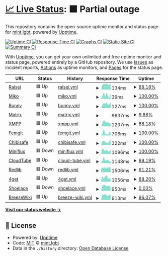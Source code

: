 # [📈 Live Status](https://status.mint.lgbt): <!--live status--> **🟧 Partial outage**

This repository contains the open-source uptime monitor and status page for [mint.lgbt](https://mint.lgbt), powered by [Upptime](https://github.com/upptime/upptime).

[![Uptime CI](https://github.com/mint-lgbt/status/workflows/Uptime%20CI/badge.svg)](https://github.com/mint-lgbt/status/actions?query=workflow%3A%22Uptime+CI%22)
[![Response Time CI](https://github.com/mint-lgbt/status/workflows/Response%20Time%20CI/badge.svg)](https://github.com/mint-lgbt/status/actions?query=workflow%3A%22Response+Time+CI%22)
[![Graphs CI](https://github.com/mint-lgbt/status/workflows/Graphs%20CI/badge.svg)](https://github.com/mint-lgbt/status/actions?query=workflow%3A%22Graphs+CI%22)
[![Static Site CI](https://github.com/mint-lgbt/status/workflows/Static%20Site%20CI/badge.svg)](https://github.com/mint-lgbt/status/actions?query=workflow%3A%22Static+Site+CI%22)
[![Summary CI](https://github.com/mint-lgbt/status/workflows/Summary%20CI/badge.svg)](https://github.com/mint-lgbt/status/actions?query=workflow%3A%22Summary+CI%22)

With [Upptime](https://upptime.js.org), you can get your own unlimited and free uptime monitor and status page, powered entirely by a GitHub repository. We use [Issues](https://github.com/mint-lgbt/status/issues) as incident reports, [Actions](https://github.com/mint-lgbt/status/actions) as uptime monitors, and [Pages](https://status.mint.lgbt) for the status page.

<!--start: status pages-->
<!-- This summary is generated by Upptime (https://github.com/upptime/upptime) -->
<!-- Do not edit this manually, your changes will be overwritten -->
<!-- prettier-ignore -->
| URL | Status | History | Response Time | Uptime |
| --- | ------ | ------- | ------------- | ------ |
| <img alt="" src="https://icons.duckduckgo.com/ip3/null.ico" height="13"> [Ralsei](ralsei.mint.lgbt) | 🟩 Up | [ralsei.yml](https://github.com/mint-lgbt/status/commits/HEAD/history/ralsei.yml) | <details><summary><img alt="Response time graph" src="./graphs/ralsei/response-time-week.png" height="20"> 134ms</summary><br><a href="https://status.mint.lgbt/history/ralsei"><img alt="Response time 139" src="https://img.shields.io/endpoint?url=https%3A%2F%2Fraw.githubusercontent.com%2Fmint-lgbt%2Fstatus%2FHEAD%2Fapi%2Fralsei%2Fresponse-time.json"></a><br><a href="https://status.mint.lgbt/history/ralsei"><img alt="24-hour response time 154" src="https://img.shields.io/endpoint?url=https%3A%2F%2Fraw.githubusercontent.com%2Fmint-lgbt%2Fstatus%2FHEAD%2Fapi%2Fralsei%2Fresponse-time-day.json"></a><br><a href="https://status.mint.lgbt/history/ralsei"><img alt="7-day response time 134" src="https://img.shields.io/endpoint?url=https%3A%2F%2Fraw.githubusercontent.com%2Fmint-lgbt%2Fstatus%2FHEAD%2Fapi%2Fralsei%2Fresponse-time-week.json"></a><br><a href="https://status.mint.lgbt/history/ralsei"><img alt="30-day response time 146" src="https://img.shields.io/endpoint?url=https%3A%2F%2Fraw.githubusercontent.com%2Fmint-lgbt%2Fstatus%2FHEAD%2Fapi%2Fralsei%2Fresponse-time-month.json"></a><br><a href="https://status.mint.lgbt/history/ralsei"><img alt="1-year response time 140" src="https://img.shields.io/endpoint?url=https%3A%2F%2Fraw.githubusercontent.com%2Fmint-lgbt%2Fstatus%2FHEAD%2Fapi%2Fralsei%2Fresponse-time-year.json"></a></details> | <details><summary><a href="https://status.mint.lgbt/history/ralsei">88.18%</a></summary><a href="https://status.mint.lgbt/history/ralsei"><img alt="All-time uptime 96.47%" src="https://img.shields.io/endpoint?url=https%3A%2F%2Fraw.githubusercontent.com%2Fmint-lgbt%2Fstatus%2FHEAD%2Fapi%2Fralsei%2Fuptime.json"></a><br><a href="https://status.mint.lgbt/history/ralsei"><img alt="24-hour uptime 17.25%" src="https://img.shields.io/endpoint?url=https%3A%2F%2Fraw.githubusercontent.com%2Fmint-lgbt%2Fstatus%2FHEAD%2Fapi%2Fralsei%2Fuptime-day.json"></a><br><a href="https://status.mint.lgbt/history/ralsei"><img alt="7-day uptime 88.18%" src="https://img.shields.io/endpoint?url=https%3A%2F%2Fraw.githubusercontent.com%2Fmint-lgbt%2Fstatus%2FHEAD%2Fapi%2Fralsei%2Fuptime-week.json"></a><br><a href="https://status.mint.lgbt/history/ralsei"><img alt="30-day uptime 96.78%" src="https://img.shields.io/endpoint?url=https%3A%2F%2Fraw.githubusercontent.com%2Fmint-lgbt%2Fstatus%2FHEAD%2Fapi%2Fralsei%2Fuptime-month.json"></a><br><a href="https://status.mint.lgbt/history/ralsei"><img alt="1-year uptime 94.37%" src="https://img.shields.io/endpoint?url=https%3A%2F%2Fraw.githubusercontent.com%2Fmint-lgbt%2Fstatus%2FHEAD%2Fapi%2Fralsei%2Fuptime-year.json"></a></details>
| <img alt="" src="https://icons.duckduckgo.com/ip3/null.ico" height="13"> [Miko](miko.mint.lgbt) | 🟩 Up | [miko.yml](https://github.com/mint-lgbt/status/commits/HEAD/history/miko.yml) | <details><summary><img alt="Response time graph" src="./graphs/miko/response-time-week.png" height="20"> 39ms</summary><br><a href="https://status.mint.lgbt/history/miko"><img alt="Response time 38" src="https://img.shields.io/endpoint?url=https%3A%2F%2Fraw.githubusercontent.com%2Fmint-lgbt%2Fstatus%2FHEAD%2Fapi%2Fmiko%2Fresponse-time.json"></a><br><a href="https://status.mint.lgbt/history/miko"><img alt="24-hour response time 58" src="https://img.shields.io/endpoint?url=https%3A%2F%2Fraw.githubusercontent.com%2Fmint-lgbt%2Fstatus%2FHEAD%2Fapi%2Fmiko%2Fresponse-time-day.json"></a><br><a href="https://status.mint.lgbt/history/miko"><img alt="7-day response time 39" src="https://img.shields.io/endpoint?url=https%3A%2F%2Fraw.githubusercontent.com%2Fmint-lgbt%2Fstatus%2FHEAD%2Fapi%2Fmiko%2Fresponse-time-week.json"></a><br><a href="https://status.mint.lgbt/history/miko"><img alt="30-day response time 40" src="https://img.shields.io/endpoint?url=https%3A%2F%2Fraw.githubusercontent.com%2Fmint-lgbt%2Fstatus%2FHEAD%2Fapi%2Fmiko%2Fresponse-time-month.json"></a><br><a href="https://status.mint.lgbt/history/miko"><img alt="1-year response time 38" src="https://img.shields.io/endpoint?url=https%3A%2F%2Fraw.githubusercontent.com%2Fmint-lgbt%2Fstatus%2FHEAD%2Fapi%2Fmiko%2Fresponse-time-year.json"></a></details> | <details><summary><a href="https://status.mint.lgbt/history/miko">100.00%</a></summary><a href="https://status.mint.lgbt/history/miko"><img alt="All-time uptime 98.99%" src="https://img.shields.io/endpoint?url=https%3A%2F%2Fraw.githubusercontent.com%2Fmint-lgbt%2Fstatus%2FHEAD%2Fapi%2Fmiko%2Fuptime.json"></a><br><a href="https://status.mint.lgbt/history/miko"><img alt="24-hour uptime 100.00%" src="https://img.shields.io/endpoint?url=https%3A%2F%2Fraw.githubusercontent.com%2Fmint-lgbt%2Fstatus%2FHEAD%2Fapi%2Fmiko%2Fuptime-day.json"></a><br><a href="https://status.mint.lgbt/history/miko"><img alt="7-day uptime 100.00%" src="https://img.shields.io/endpoint?url=https%3A%2F%2Fraw.githubusercontent.com%2Fmint-lgbt%2Fstatus%2FHEAD%2Fapi%2Fmiko%2Fuptime-week.json"></a><br><a href="https://status.mint.lgbt/history/miko"><img alt="30-day uptime 99.31%" src="https://img.shields.io/endpoint?url=https%3A%2F%2Fraw.githubusercontent.com%2Fmint-lgbt%2Fstatus%2FHEAD%2Fapi%2Fmiko%2Fuptime-month.json"></a><br><a href="https://status.mint.lgbt/history/miko"><img alt="1-year uptime 98.99%" src="https://img.shields.io/endpoint?url=https%3A%2F%2Fraw.githubusercontent.com%2Fmint-lgbt%2Fstatus%2FHEAD%2Fapi%2Fmiko%2Fuptime-year.json"></a></details>
| <img alt="" src="https://icons.duckduckgo.com/ip3/null.ico" height="13"> [Bunny](bunny.mint.lgbt) | 🟩 Up | [bunny.yml](https://github.com/mint-lgbt/status/commits/HEAD/history/bunny.yml) | <details><summary><img alt="Response time graph" src="./graphs/bunny/response-time-week.png" height="20"> 127ms</summary><br><a href="https://status.mint.lgbt/history/bunny"><img alt="Response time 118" src="https://img.shields.io/endpoint?url=https%3A%2F%2Fraw.githubusercontent.com%2Fmint-lgbt%2Fstatus%2FHEAD%2Fapi%2Fbunny%2Fresponse-time.json"></a><br><a href="https://status.mint.lgbt/history/bunny"><img alt="24-hour response time 162" src="https://img.shields.io/endpoint?url=https%3A%2F%2Fraw.githubusercontent.com%2Fmint-lgbt%2Fstatus%2FHEAD%2Fapi%2Fbunny%2Fresponse-time-day.json"></a><br><a href="https://status.mint.lgbt/history/bunny"><img alt="7-day response time 127" src="https://img.shields.io/endpoint?url=https%3A%2F%2Fraw.githubusercontent.com%2Fmint-lgbt%2Fstatus%2FHEAD%2Fapi%2Fbunny%2Fresponse-time-week.json"></a><br><a href="https://status.mint.lgbt/history/bunny"><img alt="30-day response time 122" src="https://img.shields.io/endpoint?url=https%3A%2F%2Fraw.githubusercontent.com%2Fmint-lgbt%2Fstatus%2FHEAD%2Fapi%2Fbunny%2Fresponse-time-month.json"></a><br><a href="https://status.mint.lgbt/history/bunny"><img alt="1-year response time 118" src="https://img.shields.io/endpoint?url=https%3A%2F%2Fraw.githubusercontent.com%2Fmint-lgbt%2Fstatus%2FHEAD%2Fapi%2Fbunny%2Fresponse-time-year.json"></a></details> | <details><summary><a href="https://status.mint.lgbt/history/bunny">100.00%</a></summary><a href="https://status.mint.lgbt/history/bunny"><img alt="All-time uptime 99.80%" src="https://img.shields.io/endpoint?url=https%3A%2F%2Fraw.githubusercontent.com%2Fmint-lgbt%2Fstatus%2FHEAD%2Fapi%2Fbunny%2Fuptime.json"></a><br><a href="https://status.mint.lgbt/history/bunny"><img alt="24-hour uptime 100.00%" src="https://img.shields.io/endpoint?url=https%3A%2F%2Fraw.githubusercontent.com%2Fmint-lgbt%2Fstatus%2FHEAD%2Fapi%2Fbunny%2Fuptime-day.json"></a><br><a href="https://status.mint.lgbt/history/bunny"><img alt="7-day uptime 100.00%" src="https://img.shields.io/endpoint?url=https%3A%2F%2Fraw.githubusercontent.com%2Fmint-lgbt%2Fstatus%2FHEAD%2Fapi%2Fbunny%2Fuptime-week.json"></a><br><a href="https://status.mint.lgbt/history/bunny"><img alt="30-day uptime 100.00%" src="https://img.shields.io/endpoint?url=https%3A%2F%2Fraw.githubusercontent.com%2Fmint-lgbt%2Fstatus%2FHEAD%2Fapi%2Fbunny%2Fuptime-month.json"></a><br><a href="https://status.mint.lgbt/history/bunny"><img alt="1-year uptime 99.80%" src="https://img.shields.io/endpoint?url=https%3A%2F%2Fraw.githubusercontent.com%2Fmint-lgbt%2Fstatus%2FHEAD%2Fapi%2Fbunny%2Fuptime-year.json"></a></details>
| <img alt="" src="https://element.mint.lgbt/vector-icons/apple-touch-icon-72.png" height="13"> [Matrix](https://matrix.mint.lgbt:8448/_matrix/federation/v1/version) | 🟩 Up | [matrix.yml](https://github.com/mint-lgbt/status/commits/HEAD/history/matrix.yml) | <details><summary><img alt="Response time graph" src="./graphs/matrix/response-time-week.png" height="20"> 9637ms</summary><br><a href="https://status.mint.lgbt/history/matrix"><img alt="Response time 12535" src="https://img.shields.io/endpoint?url=https%3A%2F%2Fraw.githubusercontent.com%2Fmint-lgbt%2Fstatus%2FHEAD%2Fapi%2Fmatrix%2Fresponse-time.json"></a><br><a href="https://status.mint.lgbt/history/matrix"><img alt="24-hour response time 9637" src="https://img.shields.io/endpoint?url=https%3A%2F%2Fraw.githubusercontent.com%2Fmint-lgbt%2Fstatus%2FHEAD%2Fapi%2Fmatrix%2Fresponse-time-day.json"></a><br><a href="https://status.mint.lgbt/history/matrix"><img alt="7-day response time 9637" src="https://img.shields.io/endpoint?url=https%3A%2F%2Fraw.githubusercontent.com%2Fmint-lgbt%2Fstatus%2FHEAD%2Fapi%2Fmatrix%2Fresponse-time-week.json"></a><br><a href="https://status.mint.lgbt/history/matrix"><img alt="30-day response time 9637" src="https://img.shields.io/endpoint?url=https%3A%2F%2Fraw.githubusercontent.com%2Fmint-lgbt%2Fstatus%2FHEAD%2Fapi%2Fmatrix%2Fresponse-time-month.json"></a><br><a href="https://status.mint.lgbt/history/matrix"><img alt="1-year response time 12937" src="https://img.shields.io/endpoint?url=https%3A%2F%2Fraw.githubusercontent.com%2Fmint-lgbt%2Fstatus%2FHEAD%2Fapi%2Fmatrix%2Fresponse-time-year.json"></a></details> | <details><summary><a href="https://status.mint.lgbt/history/matrix">9.86%</a></summary><a href="https://status.mint.lgbt/history/matrix"><img alt="All-time uptime 82.70%" src="https://img.shields.io/endpoint?url=https%3A%2F%2Fraw.githubusercontent.com%2Fmint-lgbt%2Fstatus%2FHEAD%2Fapi%2Fmatrix%2Fuptime.json"></a><br><a href="https://status.mint.lgbt/history/matrix"><img alt="24-hour uptime 69.05%" src="https://img.shields.io/endpoint?url=https%3A%2F%2Fraw.githubusercontent.com%2Fmint-lgbt%2Fstatus%2FHEAD%2Fapi%2Fmatrix%2Fuptime-day.json"></a><br><a href="https://status.mint.lgbt/history/matrix"><img alt="7-day uptime 9.86%" src="https://img.shields.io/endpoint?url=https%3A%2F%2Fraw.githubusercontent.com%2Fmint-lgbt%2Fstatus%2FHEAD%2Fapi%2Fmatrix%2Fuptime-week.json"></a><br><a href="https://status.mint.lgbt/history/matrix"><img alt="30-day uptime 0.36%" src="https://img.shields.io/endpoint?url=https%3A%2F%2Fraw.githubusercontent.com%2Fmint-lgbt%2Fstatus%2FHEAD%2Fapi%2Fmatrix%2Fuptime-month.json"></a><br><a href="https://status.mint.lgbt/history/matrix"><img alt="1-year uptime 54.63%" src="https://img.shields.io/endpoint?url=https%3A%2F%2Fraw.githubusercontent.com%2Fmint-lgbt%2Fstatus%2FHEAD%2Fapi%2Fmatrix%2Fuptime-year.json"></a></details>
| <img alt="" src="https://xmpp.org/favicon-32x32.png" height="13"> [XMPP](https://xmpp.mint.lgbt) | 🟩 Up | [xmpp.yml](https://github.com/mint-lgbt/status/commits/HEAD/history/xmpp.yml) | <details><summary><img alt="Response time graph" src="./graphs/xmpp/response-time-week.png" height="20"> 1237ms</summary><br><a href="https://status.mint.lgbt/history/xmpp"><img alt="Response time 1215" src="https://img.shields.io/endpoint?url=https%3A%2F%2Fraw.githubusercontent.com%2Fmint-lgbt%2Fstatus%2FHEAD%2Fapi%2Fxmpp%2Fresponse-time.json"></a><br><a href="https://status.mint.lgbt/history/xmpp"><img alt="24-hour response time 889" src="https://img.shields.io/endpoint?url=https%3A%2F%2Fraw.githubusercontent.com%2Fmint-lgbt%2Fstatus%2FHEAD%2Fapi%2Fxmpp%2Fresponse-time-day.json"></a><br><a href="https://status.mint.lgbt/history/xmpp"><img alt="7-day response time 1237" src="https://img.shields.io/endpoint?url=https%3A%2F%2Fraw.githubusercontent.com%2Fmint-lgbt%2Fstatus%2FHEAD%2Fapi%2Fxmpp%2Fresponse-time-week.json"></a><br><a href="https://status.mint.lgbt/history/xmpp"><img alt="30-day response time 1422" src="https://img.shields.io/endpoint?url=https%3A%2F%2Fraw.githubusercontent.com%2Fmint-lgbt%2Fstatus%2FHEAD%2Fapi%2Fxmpp%2Fresponse-time-month.json"></a><br><a href="https://status.mint.lgbt/history/xmpp"><img alt="1-year response time 1215" src="https://img.shields.io/endpoint?url=https%3A%2F%2Fraw.githubusercontent.com%2Fmint-lgbt%2Fstatus%2FHEAD%2Fapi%2Fxmpp%2Fresponse-time-year.json"></a></details> | <details><summary><a href="https://status.mint.lgbt/history/xmpp">88.18%</a></summary><a href="https://status.mint.lgbt/history/xmpp"><img alt="All-time uptime 91.41%" src="https://img.shields.io/endpoint?url=https%3A%2F%2Fraw.githubusercontent.com%2Fmint-lgbt%2Fstatus%2FHEAD%2Fapi%2Fxmpp%2Fuptime.json"></a><br><a href="https://status.mint.lgbt/history/xmpp"><img alt="24-hour uptime 17.29%" src="https://img.shields.io/endpoint?url=https%3A%2F%2Fraw.githubusercontent.com%2Fmint-lgbt%2Fstatus%2FHEAD%2Fapi%2Fxmpp%2Fuptime-day.json"></a><br><a href="https://status.mint.lgbt/history/xmpp"><img alt="7-day uptime 88.18%" src="https://img.shields.io/endpoint?url=https%3A%2F%2Fraw.githubusercontent.com%2Fmint-lgbt%2Fstatus%2FHEAD%2Fapi%2Fxmpp%2Fuptime-week.json"></a><br><a href="https://status.mint.lgbt/history/xmpp"><img alt="30-day uptime 89.12%" src="https://img.shields.io/endpoint?url=https%3A%2F%2Fraw.githubusercontent.com%2Fmint-lgbt%2Fstatus%2FHEAD%2Fapi%2Fxmpp%2Fuptime-month.json"></a><br><a href="https://status.mint.lgbt/history/xmpp"><img alt="1-year uptime 91.41%" src="https://img.shields.io/endpoint?url=https%3A%2F%2Fraw.githubusercontent.com%2Fmint-lgbt%2Fstatus%2FHEAD%2Fapi%2Fxmpp%2Fuptime-year.json"></a></details>
| <img alt="" src="https://fem.mint.lgbt/assets/img/favicon.png" height="13"> [Femgit](https://fem.mint.lgbt/api/v1/version) | 🟩 Up | [femgit.yml](https://github.com/mint-lgbt/status/commits/HEAD/history/femgit.yml) | <details><summary><img alt="Response time graph" src="./graphs/femgit/response-time-week.png" height="20"> 706ms</summary><br><a href="https://status.mint.lgbt/history/femgit"><img alt="Response time 540" src="https://img.shields.io/endpoint?url=https%3A%2F%2Fraw.githubusercontent.com%2Fmint-lgbt%2Fstatus%2FHEAD%2Fapi%2Ffemgit%2Fresponse-time.json"></a><br><a href="https://status.mint.lgbt/history/femgit"><img alt="24-hour response time 770" src="https://img.shields.io/endpoint?url=https%3A%2F%2Fraw.githubusercontent.com%2Fmint-lgbt%2Fstatus%2FHEAD%2Fapi%2Ffemgit%2Fresponse-time-day.json"></a><br><a href="https://status.mint.lgbt/history/femgit"><img alt="7-day response time 706" src="https://img.shields.io/endpoint?url=https%3A%2F%2Fraw.githubusercontent.com%2Fmint-lgbt%2Fstatus%2FHEAD%2Fapi%2Ffemgit%2Fresponse-time-week.json"></a><br><a href="https://status.mint.lgbt/history/femgit"><img alt="30-day response time 579" src="https://img.shields.io/endpoint?url=https%3A%2F%2Fraw.githubusercontent.com%2Fmint-lgbt%2Fstatus%2FHEAD%2Fapi%2Ffemgit%2Fresponse-time-month.json"></a><br><a href="https://status.mint.lgbt/history/femgit"><img alt="1-year response time 396" src="https://img.shields.io/endpoint?url=https%3A%2F%2Fraw.githubusercontent.com%2Fmint-lgbt%2Fstatus%2FHEAD%2Fapi%2Ffemgit%2Fresponse-time-year.json"></a></details> | <details><summary><a href="https://status.mint.lgbt/history/femgit">100.00%</a></summary><a href="https://status.mint.lgbt/history/femgit"><img alt="All-time uptime 85.05%" src="https://img.shields.io/endpoint?url=https%3A%2F%2Fraw.githubusercontent.com%2Fmint-lgbt%2Fstatus%2FHEAD%2Fapi%2Ffemgit%2Fuptime.json"></a><br><a href="https://status.mint.lgbt/history/femgit"><img alt="24-hour uptime 100.00%" src="https://img.shields.io/endpoint?url=https%3A%2F%2Fraw.githubusercontent.com%2Fmint-lgbt%2Fstatus%2FHEAD%2Fapi%2Ffemgit%2Fuptime-day.json"></a><br><a href="https://status.mint.lgbt/history/femgit"><img alt="7-day uptime 100.00%" src="https://img.shields.io/endpoint?url=https%3A%2F%2Fraw.githubusercontent.com%2Fmint-lgbt%2Fstatus%2FHEAD%2Fapi%2Ffemgit%2Fuptime-week.json"></a><br><a href="https://status.mint.lgbt/history/femgit"><img alt="30-day uptime 99.31%" src="https://img.shields.io/endpoint?url=https%3A%2F%2Fraw.githubusercontent.com%2Fmint-lgbt%2Fstatus%2FHEAD%2Fapi%2Ffemgit%2Fuptime-month.json"></a><br><a href="https://status.mint.lgbt/history/femgit"><img alt="1-year uptime 86.94%" src="https://img.shields.io/endpoint?url=https%3A%2F%2Fraw.githubusercontent.com%2Fmint-lgbt%2Fstatus%2FHEAD%2Fapi%2Ffemgit%2Fuptime-year.json"></a></details>
| <img alt="" src="https://chibi.mint.lgbt/apple-touch-icon.png" height="13"> [Chibisafe](https://chibi.mint.lgbt/api/health) | 🟩 Up | [chibisafe.yml](https://github.com/mint-lgbt/status/commits/HEAD/history/chibisafe.yml) | <details><summary><img alt="Response time graph" src="./graphs/chibisafe/response-time-week.png" height="20"> 322ms</summary><br><a href="https://status.mint.lgbt/history/chibisafe"><img alt="Response time 329" src="https://img.shields.io/endpoint?url=https%3A%2F%2Fraw.githubusercontent.com%2Fmint-lgbt%2Fstatus%2FHEAD%2Fapi%2Fchibisafe%2Fresponse-time.json"></a><br><a href="https://status.mint.lgbt/history/chibisafe"><img alt="24-hour response time 514" src="https://img.shields.io/endpoint?url=https%3A%2F%2Fraw.githubusercontent.com%2Fmint-lgbt%2Fstatus%2FHEAD%2Fapi%2Fchibisafe%2Fresponse-time-day.json"></a><br><a href="https://status.mint.lgbt/history/chibisafe"><img alt="7-day response time 322" src="https://img.shields.io/endpoint?url=https%3A%2F%2Fraw.githubusercontent.com%2Fmint-lgbt%2Fstatus%2FHEAD%2Fapi%2Fchibisafe%2Fresponse-time-week.json"></a><br><a href="https://status.mint.lgbt/history/chibisafe"><img alt="30-day response time 660" src="https://img.shields.io/endpoint?url=https%3A%2F%2Fraw.githubusercontent.com%2Fmint-lgbt%2Fstatus%2FHEAD%2Fapi%2Fchibisafe%2Fresponse-time-month.json"></a><br><a href="https://status.mint.lgbt/history/chibisafe"><img alt="1-year response time 329" src="https://img.shields.io/endpoint?url=https%3A%2F%2Fraw.githubusercontent.com%2Fmint-lgbt%2Fstatus%2FHEAD%2Fapi%2Fchibisafe%2Fresponse-time-year.json"></a></details> | <details><summary><a href="https://status.mint.lgbt/history/chibisafe">100.00%</a></summary><a href="https://status.mint.lgbt/history/chibisafe"><img alt="All-time uptime 98.44%" src="https://img.shields.io/endpoint?url=https%3A%2F%2Fraw.githubusercontent.com%2Fmint-lgbt%2Fstatus%2FHEAD%2Fapi%2Fchibisafe%2Fuptime.json"></a><br><a href="https://status.mint.lgbt/history/chibisafe"><img alt="24-hour uptime 100.00%" src="https://img.shields.io/endpoint?url=https%3A%2F%2Fraw.githubusercontent.com%2Fmint-lgbt%2Fstatus%2FHEAD%2Fapi%2Fchibisafe%2Fuptime-day.json"></a><br><a href="https://status.mint.lgbt/history/chibisafe"><img alt="7-day uptime 100.00%" src="https://img.shields.io/endpoint?url=https%3A%2F%2Fraw.githubusercontent.com%2Fmint-lgbt%2Fstatus%2FHEAD%2Fapi%2Fchibisafe%2Fuptime-week.json"></a><br><a href="https://status.mint.lgbt/history/chibisafe"><img alt="30-day uptime 99.25%" src="https://img.shields.io/endpoint?url=https%3A%2F%2Fraw.githubusercontent.com%2Fmint-lgbt%2Fstatus%2FHEAD%2Fapi%2Fchibisafe%2Fuptime-month.json"></a><br><a href="https://status.mint.lgbt/history/chibisafe"><img alt="1-year uptime 98.44%" src="https://img.shields.io/endpoint?url=https%3A%2F%2Fraw.githubusercontent.com%2Fmint-lgbt%2Fstatus%2FHEAD%2Fapi%2Fchibisafe%2Fuptime-year.json"></a></details>
| <img alt="" src="https://rss.mint.lgbt/icon/favicon-32.png" height="13"> [Miniflux](https://rss.mint.lgbt) | 🟥 Down | [miniflux.yml](https://github.com/mint-lgbt/status/commits/HEAD/history/miniflux.yml) | <details><summary><img alt="Response time graph" src="./graphs/miniflux/response-time-week.png" height="20"> 1096ms</summary><br><a href="https://status.mint.lgbt/history/miniflux"><img alt="Response time 1040" src="https://img.shields.io/endpoint?url=https%3A%2F%2Fraw.githubusercontent.com%2Fmint-lgbt%2Fstatus%2FHEAD%2Fapi%2Fminiflux%2Fresponse-time.json"></a><br><a href="https://status.mint.lgbt/history/miniflux"><img alt="24-hour response time 1306" src="https://img.shields.io/endpoint?url=https%3A%2F%2Fraw.githubusercontent.com%2Fmint-lgbt%2Fstatus%2FHEAD%2Fapi%2Fminiflux%2Fresponse-time-day.json"></a><br><a href="https://status.mint.lgbt/history/miniflux"><img alt="7-day response time 1096" src="https://img.shields.io/endpoint?url=https%3A%2F%2Fraw.githubusercontent.com%2Fmint-lgbt%2Fstatus%2FHEAD%2Fapi%2Fminiflux%2Fresponse-time-week.json"></a><br><a href="https://status.mint.lgbt/history/miniflux"><img alt="30-day response time 1179" src="https://img.shields.io/endpoint?url=https%3A%2F%2Fraw.githubusercontent.com%2Fmint-lgbt%2Fstatus%2FHEAD%2Fapi%2Fminiflux%2Fresponse-time-month.json"></a><br><a href="https://status.mint.lgbt/history/miniflux"><img alt="1-year response time 1098" src="https://img.shields.io/endpoint?url=https%3A%2F%2Fraw.githubusercontent.com%2Fmint-lgbt%2Fstatus%2FHEAD%2Fapi%2Fminiflux%2Fresponse-time-year.json"></a></details> | <details><summary><a href="https://status.mint.lgbt/history/miniflux">100.00%</a></summary><a href="https://status.mint.lgbt/history/miniflux"><img alt="All-time uptime 87.94%" src="https://img.shields.io/endpoint?url=https%3A%2F%2Fraw.githubusercontent.com%2Fmint-lgbt%2Fstatus%2FHEAD%2Fapi%2Fminiflux%2Fuptime.json"></a><br><a href="https://status.mint.lgbt/history/miniflux"><img alt="24-hour uptime 100.00%" src="https://img.shields.io/endpoint?url=https%3A%2F%2Fraw.githubusercontent.com%2Fmint-lgbt%2Fstatus%2FHEAD%2Fapi%2Fminiflux%2Fuptime-day.json"></a><br><a href="https://status.mint.lgbt/history/miniflux"><img alt="7-day uptime 100.00%" src="https://img.shields.io/endpoint?url=https%3A%2F%2Fraw.githubusercontent.com%2Fmint-lgbt%2Fstatus%2FHEAD%2Fapi%2Fminiflux%2Fuptime-week.json"></a><br><a href="https://status.mint.lgbt/history/miniflux"><img alt="30-day uptime 100.00%" src="https://img.shields.io/endpoint?url=https%3A%2F%2Fraw.githubusercontent.com%2Fmint-lgbt%2Fstatus%2FHEAD%2Fapi%2Fminiflux%2Fuptime-month.json"></a><br><a href="https://status.mint.lgbt/history/miniflux"><img alt="1-year uptime 89.71%" src="https://img.shields.io/endpoint?url=https%3A%2F%2Fraw.githubusercontent.com%2Fmint-lgbt%2Fstatus%2FHEAD%2Fapi%2Fminiflux%2Fuptime-year.json"></a></details>
| <img alt="" src="https://tube.mint.lgbt/static/images/favicon-32x32.png" height="13"> [CloudTube](https://tube.mint.lgbt) | 🟩 Up | [cloud-tube.yml](https://github.com/mint-lgbt/status/commits/HEAD/history/cloud-tube.yml) | <details><summary><img alt="Response time graph" src="./graphs/cloud-tube/response-time-week.png" height="20"> 1148ms</summary><br><a href="https://status.mint.lgbt/history/cloud-tube"><img alt="Response time 1062" src="https://img.shields.io/endpoint?url=https%3A%2F%2Fraw.githubusercontent.com%2Fmint-lgbt%2Fstatus%2FHEAD%2Fapi%2Fcloud-tube%2Fresponse-time.json"></a><br><a href="https://status.mint.lgbt/history/cloud-tube"><img alt="24-hour response time 813" src="https://img.shields.io/endpoint?url=https%3A%2F%2Fraw.githubusercontent.com%2Fmint-lgbt%2Fstatus%2FHEAD%2Fapi%2Fcloud-tube%2Fresponse-time-day.json"></a><br><a href="https://status.mint.lgbt/history/cloud-tube"><img alt="7-day response time 1148" src="https://img.shields.io/endpoint?url=https%3A%2F%2Fraw.githubusercontent.com%2Fmint-lgbt%2Fstatus%2FHEAD%2Fapi%2Fcloud-tube%2Fresponse-time-week.json"></a><br><a href="https://status.mint.lgbt/history/cloud-tube"><img alt="30-day response time 1343" src="https://img.shields.io/endpoint?url=https%3A%2F%2Fraw.githubusercontent.com%2Fmint-lgbt%2Fstatus%2FHEAD%2Fapi%2Fcloud-tube%2Fresponse-time-month.json"></a><br><a href="https://status.mint.lgbt/history/cloud-tube"><img alt="1-year response time 1062" src="https://img.shields.io/endpoint?url=https%3A%2F%2Fraw.githubusercontent.com%2Fmint-lgbt%2Fstatus%2FHEAD%2Fapi%2Fcloud-tube%2Fresponse-time-year.json"></a></details> | <details><summary><a href="https://status.mint.lgbt/history/cloud-tube">88.19%</a></summary><a href="https://status.mint.lgbt/history/cloud-tube"><img alt="All-time uptime 87.64%" src="https://img.shields.io/endpoint?url=https%3A%2F%2Fraw.githubusercontent.com%2Fmint-lgbt%2Fstatus%2FHEAD%2Fapi%2Fcloud-tube%2Fuptime.json"></a><br><a href="https://status.mint.lgbt/history/cloud-tube"><img alt="24-hour uptime 17.35%" src="https://img.shields.io/endpoint?url=https%3A%2F%2Fraw.githubusercontent.com%2Fmint-lgbt%2Fstatus%2FHEAD%2Fapi%2Fcloud-tube%2Fuptime-day.json"></a><br><a href="https://status.mint.lgbt/history/cloud-tube"><img alt="7-day uptime 88.19%" src="https://img.shields.io/endpoint?url=https%3A%2F%2Fraw.githubusercontent.com%2Fmint-lgbt%2Fstatus%2FHEAD%2Fapi%2Fcloud-tube%2Fuptime-week.json"></a><br><a href="https://status.mint.lgbt/history/cloud-tube"><img alt="30-day uptime 89.35%" src="https://img.shields.io/endpoint?url=https%3A%2F%2Fraw.githubusercontent.com%2Fmint-lgbt%2Fstatus%2FHEAD%2Fapi%2Fcloud-tube%2Fuptime-month.json"></a><br><a href="https://status.mint.lgbt/history/cloud-tube"><img alt="1-year uptime 87.64%" src="https://img.shields.io/endpoint?url=https%3A%2F%2Fraw.githubusercontent.com%2Fmint-lgbt%2Fstatus%2FHEAD%2Fapi%2Fcloud-tube%2Fuptime-year.json"></a></details>
| <img alt="" src="https://redlib.mint.lgbt/touch-icon-iphone.png" height="13"> [Redlib](https://redlib.mint.lgbt) | 🟥 Down | [redlib.yml](https://github.com/mint-lgbt/status/commits/HEAD/history/redlib.yml) | <details><summary><img alt="Response time graph" src="./graphs/redlib/response-time-week.png" height="20"> 1506ms</summary><br><a href="https://status.mint.lgbt/history/redlib"><img alt="Response time 2993" src="https://img.shields.io/endpoint?url=https%3A%2F%2Fraw.githubusercontent.com%2Fmint-lgbt%2Fstatus%2FHEAD%2Fapi%2Fredlib%2Fresponse-time.json"></a><br><a href="https://status.mint.lgbt/history/redlib"><img alt="24-hour response time 1628" src="https://img.shields.io/endpoint?url=https%3A%2F%2Fraw.githubusercontent.com%2Fmint-lgbt%2Fstatus%2FHEAD%2Fapi%2Fredlib%2Fresponse-time-day.json"></a><br><a href="https://status.mint.lgbt/history/redlib"><img alt="7-day response time 1506" src="https://img.shields.io/endpoint?url=https%3A%2F%2Fraw.githubusercontent.com%2Fmint-lgbt%2Fstatus%2FHEAD%2Fapi%2Fredlib%2Fresponse-time-week.json"></a><br><a href="https://status.mint.lgbt/history/redlib"><img alt="30-day response time 1635" src="https://img.shields.io/endpoint?url=https%3A%2F%2Fraw.githubusercontent.com%2Fmint-lgbt%2Fstatus%2FHEAD%2Fapi%2Fredlib%2Fresponse-time-month.json"></a><br><a href="https://status.mint.lgbt/history/redlib"><img alt="1-year response time 2993" src="https://img.shields.io/endpoint?url=https%3A%2F%2Fraw.githubusercontent.com%2Fmint-lgbt%2Fstatus%2FHEAD%2Fapi%2Fredlib%2Fresponse-time-year.json"></a></details> | <details><summary><a href="https://status.mint.lgbt/history/redlib">61.21%</a></summary><a href="https://status.mint.lgbt/history/redlib"><img alt="All-time uptime 94.70%" src="https://img.shields.io/endpoint?url=https%3A%2F%2Fraw.githubusercontent.com%2Fmint-lgbt%2Fstatus%2FHEAD%2Fapi%2Fredlib%2Fuptime.json"></a><br><a href="https://status.mint.lgbt/history/redlib"><img alt="24-hour uptime 17.38%" src="https://img.shields.io/endpoint?url=https%3A%2F%2Fraw.githubusercontent.com%2Fmint-lgbt%2Fstatus%2FHEAD%2Fapi%2Fredlib%2Fuptime-day.json"></a><br><a href="https://status.mint.lgbt/history/redlib"><img alt="7-day uptime 61.21%" src="https://img.shields.io/endpoint?url=https%3A%2F%2Fraw.githubusercontent.com%2Fmint-lgbt%2Fstatus%2FHEAD%2Fapi%2Fredlib%2Fuptime-week.json"></a><br><a href="https://status.mint.lgbt/history/redlib"><img alt="30-day uptime 77.92%" src="https://img.shields.io/endpoint?url=https%3A%2F%2Fraw.githubusercontent.com%2Fmint-lgbt%2Fstatus%2FHEAD%2Fapi%2Fredlib%2Fuptime-month.json"></a><br><a href="https://status.mint.lgbt/history/redlib"><img alt="1-year uptime 94.70%" src="https://img.shields.io/endpoint?url=https%3A%2F%2Fraw.githubusercontent.com%2Fmint-lgbt%2Fstatus%2FHEAD%2Fapi%2Fredlib%2Fuptime-year.json"></a></details>
| <img alt="" src="https://search.mint.lgbt/favicon.ico" height="13"> [4get](https://search.mint.lgbt/ami4get) | 🟩 Up | [4get.yml](https://github.com/mint-lgbt/status/commits/HEAD/history/4get.yml) | <details><summary><img alt="Response time graph" src="./graphs/4get/response-time-week.png" height="20"> 1056ms</summary><br><a href="https://status.mint.lgbt/history/4get"><img alt="Response time 976" src="https://img.shields.io/endpoint?url=https%3A%2F%2Fraw.githubusercontent.com%2Fmint-lgbt%2Fstatus%2FHEAD%2Fapi%2F4get%2Fresponse-time.json"></a><br><a href="https://status.mint.lgbt/history/4get"><img alt="24-hour response time 810" src="https://img.shields.io/endpoint?url=https%3A%2F%2Fraw.githubusercontent.com%2Fmint-lgbt%2Fstatus%2FHEAD%2Fapi%2F4get%2Fresponse-time-day.json"></a><br><a href="https://status.mint.lgbt/history/4get"><img alt="7-day response time 1056" src="https://img.shields.io/endpoint?url=https%3A%2F%2Fraw.githubusercontent.com%2Fmint-lgbt%2Fstatus%2FHEAD%2Fapi%2F4get%2Fresponse-time-week.json"></a><br><a href="https://status.mint.lgbt/history/4get"><img alt="30-day response time 1294" src="https://img.shields.io/endpoint?url=https%3A%2F%2Fraw.githubusercontent.com%2Fmint-lgbt%2Fstatus%2FHEAD%2Fapi%2F4get%2Fresponse-time-month.json"></a><br><a href="https://status.mint.lgbt/history/4get"><img alt="1-year response time 976" src="https://img.shields.io/endpoint?url=https%3A%2F%2Fraw.githubusercontent.com%2Fmint-lgbt%2Fstatus%2FHEAD%2Fapi%2F4get%2Fresponse-time-year.json"></a></details> | <details><summary><a href="https://status.mint.lgbt/history/4get">88.20%</a></summary><a href="https://status.mint.lgbt/history/4get"><img alt="All-time uptime 93.70%" src="https://img.shields.io/endpoint?url=https%3A%2F%2Fraw.githubusercontent.com%2Fmint-lgbt%2Fstatus%2FHEAD%2Fapi%2F4get%2Fuptime.json"></a><br><a href="https://status.mint.lgbt/history/4get"><img alt="24-hour uptime 17.41%" src="https://img.shields.io/endpoint?url=https%3A%2F%2Fraw.githubusercontent.com%2Fmint-lgbt%2Fstatus%2FHEAD%2Fapi%2F4get%2Fuptime-day.json"></a><br><a href="https://status.mint.lgbt/history/4get"><img alt="7-day uptime 88.20%" src="https://img.shields.io/endpoint?url=https%3A%2F%2Fraw.githubusercontent.com%2Fmint-lgbt%2Fstatus%2FHEAD%2Fapi%2F4get%2Fuptime-week.json"></a><br><a href="https://status.mint.lgbt/history/4get"><img alt="30-day uptime 89.36%" src="https://img.shields.io/endpoint?url=https%3A%2F%2Fraw.githubusercontent.com%2Fmint-lgbt%2Fstatus%2FHEAD%2Fapi%2F4get%2Fuptime-month.json"></a><br><a href="https://status.mint.lgbt/history/4get"><img alt="1-year uptime 93.70%" src="https://img.shields.io/endpoint?url=https%3A%2F%2Fraw.githubusercontent.com%2Fmint-lgbt%2Fstatus%2FHEAD%2Fapi%2F4get%2Fuptime-year.json"></a></details>
| <img alt="" src="https://shoelace.mint.lgbt/static/img/shoelace.svg" height="13"> [Shoelace](https://shoelace.mint.lgbt) | 🟥 Down | [shoelace.yml](https://github.com/mint-lgbt/status/commits/HEAD/history/shoelace.yml) | <details><summary><img alt="Response time graph" src="./graphs/shoelace/response-time-week.png" height="20"> 950ms</summary><br><a href="https://status.mint.lgbt/history/shoelace"><img alt="Response time 914" src="https://img.shields.io/endpoint?url=https%3A%2F%2Fraw.githubusercontent.com%2Fmint-lgbt%2Fstatus%2FHEAD%2Fapi%2Fshoelace%2Fresponse-time.json"></a><br><a href="https://status.mint.lgbt/history/shoelace"><img alt="24-hour response time 832" src="https://img.shields.io/endpoint?url=https%3A%2F%2Fraw.githubusercontent.com%2Fmint-lgbt%2Fstatus%2FHEAD%2Fapi%2Fshoelace%2Fresponse-time-day.json"></a><br><a href="https://status.mint.lgbt/history/shoelace"><img alt="7-day response time 950" src="https://img.shields.io/endpoint?url=https%3A%2F%2Fraw.githubusercontent.com%2Fmint-lgbt%2Fstatus%2FHEAD%2Fapi%2Fshoelace%2Fresponse-time-week.json"></a><br><a href="https://status.mint.lgbt/history/shoelace"><img alt="30-day response time 1144" src="https://img.shields.io/endpoint?url=https%3A%2F%2Fraw.githubusercontent.com%2Fmint-lgbt%2Fstatus%2FHEAD%2Fapi%2Fshoelace%2Fresponse-time-month.json"></a><br><a href="https://status.mint.lgbt/history/shoelace"><img alt="1-year response time 914" src="https://img.shields.io/endpoint?url=https%3A%2F%2Fraw.githubusercontent.com%2Fmint-lgbt%2Fstatus%2FHEAD%2Fapi%2Fshoelace%2Fresponse-time-year.json"></a></details> | <details><summary><a href="https://status.mint.lgbt/history/shoelace">0.00%</a></summary><a href="https://status.mint.lgbt/history/shoelace"><img alt="All-time uptime 57.67%" src="https://img.shields.io/endpoint?url=https%3A%2F%2Fraw.githubusercontent.com%2Fmint-lgbt%2Fstatus%2FHEAD%2Fapi%2Fshoelace%2Fuptime.json"></a><br><a href="https://status.mint.lgbt/history/shoelace"><img alt="24-hour uptime 0.00%" src="https://img.shields.io/endpoint?url=https%3A%2F%2Fraw.githubusercontent.com%2Fmint-lgbt%2Fstatus%2FHEAD%2Fapi%2Fshoelace%2Fuptime-day.json"></a><br><a href="https://status.mint.lgbt/history/shoelace"><img alt="7-day uptime 0.00%" src="https://img.shields.io/endpoint?url=https%3A%2F%2Fraw.githubusercontent.com%2Fmint-lgbt%2Fstatus%2FHEAD%2Fapi%2Fshoelace%2Fuptime-week.json"></a><br><a href="https://status.mint.lgbt/history/shoelace"><img alt="30-day uptime 10.46%" src="https://img.shields.io/endpoint?url=https%3A%2F%2Fraw.githubusercontent.com%2Fmint-lgbt%2Fstatus%2FHEAD%2Fapi%2Fshoelace%2Fuptime-month.json"></a><br><a href="https://status.mint.lgbt/history/shoelace"><img alt="1-year uptime 57.67%" src="https://img.shields.io/endpoint?url=https%3A%2F%2Fraw.githubusercontent.com%2Fmint-lgbt%2Fstatus%2FHEAD%2Fapi%2Fshoelace%2Fuptime-year.json"></a></details>
| <img alt="" src="https://breeze.mint.lgbt/static/breezewiki-favicon.svg" height="13"> [BreezeWiki](https://breeze.mint.lgbt) | 🟩 Up | [breeze-wiki.yml](https://github.com/mint-lgbt/status/commits/HEAD/history/breeze-wiki.yml) | <details><summary><img alt="Response time graph" src="./graphs/breeze-wiki/response-time-week.png" height="20"> 913ms</summary><br><a href="https://status.mint.lgbt/history/breeze-wiki"><img alt="Response time 877" src="https://img.shields.io/endpoint?url=https%3A%2F%2Fraw.githubusercontent.com%2Fmint-lgbt%2Fstatus%2FHEAD%2Fapi%2Fbreeze-wiki%2Fresponse-time.json"></a><br><a href="https://status.mint.lgbt/history/breeze-wiki"><img alt="24-hour response time 906" src="https://img.shields.io/endpoint?url=https%3A%2F%2Fraw.githubusercontent.com%2Fmint-lgbt%2Fstatus%2FHEAD%2Fapi%2Fbreeze-wiki%2Fresponse-time-day.json"></a><br><a href="https://status.mint.lgbt/history/breeze-wiki"><img alt="7-day response time 913" src="https://img.shields.io/endpoint?url=https%3A%2F%2Fraw.githubusercontent.com%2Fmint-lgbt%2Fstatus%2FHEAD%2Fapi%2Fbreeze-wiki%2Fresponse-time-week.json"></a><br><a href="https://status.mint.lgbt/history/breeze-wiki"><img alt="30-day response time 1022" src="https://img.shields.io/endpoint?url=https%3A%2F%2Fraw.githubusercontent.com%2Fmint-lgbt%2Fstatus%2FHEAD%2Fapi%2Fbreeze-wiki%2Fresponse-time-month.json"></a><br><a href="https://status.mint.lgbt/history/breeze-wiki"><img alt="1-year response time 877" src="https://img.shields.io/endpoint?url=https%3A%2F%2Fraw.githubusercontent.com%2Fmint-lgbt%2Fstatus%2FHEAD%2Fapi%2Fbreeze-wiki%2Fresponse-time-year.json"></a></details> | <details><summary><a href="https://status.mint.lgbt/history/breeze-wiki">96.07%</a></summary><a href="https://status.mint.lgbt/history/breeze-wiki"><img alt="All-time uptime 98.16%" src="https://img.shields.io/endpoint?url=https%3A%2F%2Fraw.githubusercontent.com%2Fmint-lgbt%2Fstatus%2FHEAD%2Fapi%2Fbreeze-wiki%2Fuptime.json"></a><br><a href="https://status.mint.lgbt/history/breeze-wiki"><img alt="24-hour uptime 72.48%" src="https://img.shields.io/endpoint?url=https%3A%2F%2Fraw.githubusercontent.com%2Fmint-lgbt%2Fstatus%2FHEAD%2Fapi%2Fbreeze-wiki%2Fuptime-day.json"></a><br><a href="https://status.mint.lgbt/history/breeze-wiki"><img alt="7-day uptime 96.07%" src="https://img.shields.io/endpoint?url=https%3A%2F%2Fraw.githubusercontent.com%2Fmint-lgbt%2Fstatus%2FHEAD%2Fapi%2Fbreeze-wiki%2Fuptime-week.json"></a><br><a href="https://status.mint.lgbt/history/breeze-wiki"><img alt="30-day uptime 89.93%" src="https://img.shields.io/endpoint?url=https%3A%2F%2Fraw.githubusercontent.com%2Fmint-lgbt%2Fstatus%2FHEAD%2Fapi%2Fbreeze-wiki%2Fuptime-month.json"></a><br><a href="https://status.mint.lgbt/history/breeze-wiki"><img alt="1-year uptime 98.16%" src="https://img.shields.io/endpoint?url=https%3A%2F%2Fraw.githubusercontent.com%2Fmint-lgbt%2Fstatus%2FHEAD%2Fapi%2Fbreeze-wiki%2Fuptime-year.json"></a></details>

<!--end: status pages-->

[**Visit our status website →**](https://status.mint.lgbt)

## 📄 License

- Powered by: [Upptime](https://github.com/upptime/upptime)
- Code: [MIT](./LICENSE) © [mint.lgbt](https://mint.lgbt)
- Data in the `./history` directory: [Open Database License](https://opendatacommons.org/licenses/odbl/1-0/)
